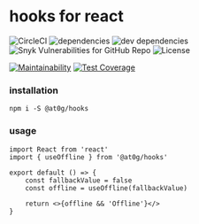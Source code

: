 # hooks for react

![CircleCI](https://img.shields.io/circleci/build/github/at0g/hooks/master)
![dependencies](https://img.shields.io/david/peer/at0g/hooks)
![dev dependencies](https://img.shields.io/david/dev/at0g/hooks)
![Snyk Vulnerabilities for GitHub Repo](https://img.shields.io/snyk/vulnerabilities/github/at0g/hooks)
![License](https://img.shields.io/github/license/at0g/hooks)

[![Maintainability](https://api.codeclimate.com/v1/badges/bd5093bb7e97e2e2937f/maintainability)](https://codeclimate.com/github/at0g/hooks/maintainability)
[![Test Coverage](https://api.codeclimate.com/v1/badges/bd5093bb7e97e2e2937f/test_coverage)](https://codeclimate.com/github/at0g/hooks/test_coverage)

### installation

```
npm i -S @at0g/hooks
```

### usage

```
import React from 'react'
import { useOffline } from '@at0g/hooks'

export default () => {
    const fallbackValue = false
    const offline = useOffline(fallbackValue)

    return <>{offline && 'Offline'}</>
}
```
